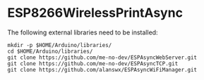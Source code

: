 # ESP8266WirelessPrintAsync

The following external libraries need to be installed:

```
mkdir -p $HOME/Arduino/libraries/
cd $HOME/Arduino/libraries/
git clone https://github.com/me-no-dev/ESPAsyncWebServer.git
git clone https://github.com/me-no-dev/ESPAsyncTCP.git
git clone https://github.com/alanswx/ESPAsyncWiFiManager.git
```
